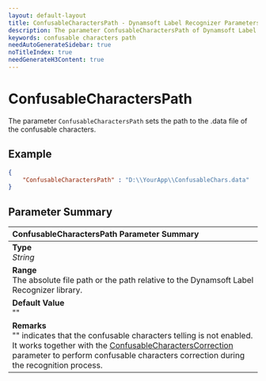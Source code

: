 ```yaml
---
layout: default-layout
title: ConfusableCharactersPath - Dynamsoft Label Recognizer Parameters
description: The parameter ConfusableCharactersPath of Dynamsoft Label Recognizer defines the path to the .data file of the confusable characters.
keywords: confusable characters path
needAutoGenerateSidebar: true
noTitleIndex: true
needGenerateH3Content: true
---
```


# ConfusableCharactersPath

The parameter `ConfusableCharactersPath` sets the path to the .data file of the confusable characters.

## Example

```json
{
    "ConfusableCharactersPath" : "D:\\YourApp\\ConfusableChars.data"
}
```

## Parameter Summary

| ConfusableCharactersPath Parameter Summary |
| :----------------------------------- |
| **Type**<br>*String* |
| **Range**<br>The absolute file path or the path relative to the Dynamsoft Label Recognizer library.|
| **Default Value**<br>"" |
| **Remarks**<br>"" indicates that the confusable characters telling is not enabled. It works together with the [ConfusableCharactersCorrection](../text-line-specification/confusable-characters-correction.md) parameter to perform confusable characters correction during the recognition process.|
